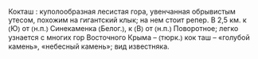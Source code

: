 ---
---

Кокташ
: куполообразная лесистая гора, увенчанная обрывистым утесом, похожим на гигантский клык; на нем стоит репер. В 2,5 км. к ⦅Ю⦆ от ⦅н.п.⦆ Синекаменка ⦅Белог.⦆, к ⦅В⦆ от ⦅н.п.⦆ Поворотное; легко узнается с многих гор Восточного Крыма – ⦅тюрк.⦆ кок таш – «голубой камень», «небесный камень»; вид известняка.
